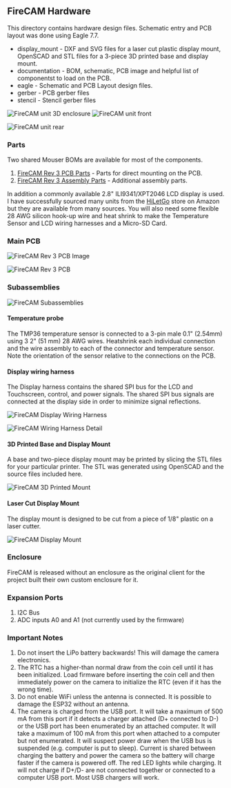 ## FireCAM Hardware
This directory contains hardware design files.  Schematic entry and PCB layout was done using Eagle 7.7.

* display_mount - DXF and SVG files for a laser cut plastic display mount, OpenSCAD and STL files for a 3-piece 3D printed base and display mount.
* documentation - BOM, schematic, PCB image and helpful list of componentst to load on the PCB.
* eagle - Schematic and PCB Layout design files.
* gerber - PCB gerber files
* stencil - Stencil gerber files

![FireCAM unit 3D enclosure](pictures/firecam_rev3_3d_encl.png)
![FireCAM unit front](pictures/firecam_rev3_front.png)

![FireCAM unit rear](pictures/firecam_rev3_rear.png)

### Parts
Two shared Mouser BOMs are available for most of the components.

1. [FireCAM Rev 3 PCB Parts](https://www.mouser.com/ProjectManager/ProjectDetail.aspx?AccessID=e3b4e6fe5d) - Parts for direct mounting on the PCB.
2. [FireCAM Rev 3 Assembly Parts](https://www.mouser.com/ProjectManager/ProjectDetail.aspx?AccessID=ba0938d0f0) - Additional assembly parts.

In addition a commonly available 2.8" ILI9341/XPT2046 LCD display is used.  I have successfully sourced many units from the [HiLetGo](https://www.amazon.com/HiLetgo-240X320-Resolution-Display-ILI9341/dp/B073R7BH1B) store on Amazon but they are available from many sources.  You will also need some flexible 28 AWG silicon hook-up wire and heat shrink to make the Temperature Sensor and LCD wiring harnesses and a Micro-SD Card.

### Main PCB
![FireCAM Rev 3 PCB Image](pictures/firecam_pcb_rev3_render.png)

![FireCAM Rev 3 PCB](pictures/firecam_pcb_rev3.png)

### Subassemblies

![FireCAM Subassemblies](pictures/subassemblies.png)

#### Temperature probe
The TMP36 temperature sensor is connected to a 3-pin male 0.1" (2.54mm) using 3 2" (51 mm) 28 AWG wires.  Heatshrink each individual connection and the wire assembly to each of the connector and temperature sensor.  Note the orientation of the sensor relative to the connections on the PCB.

#### Display wiring harness
The Display harness contains the shared SPI bus for the LCD and Touchscreen, control, and power signals.  The shared SPI bus signals are connected at the display side in order to minimize signal reflections.
 
![FireCAM Display Wiring Harness](pictures/display_cable_assy.png)

![FireCAM Wiring Harness Detail](pictures/display_cabling.png)

#### 3D Printed Base and Display Mount
A base and two-piece display mount may be printed by slicing the STL files for your particular printer.  The STL was generated using OpenSCAD and the source files included here.

![FireCAM 3D Printed Mount](pictures/3d_printed_parts.png)

#### Laser Cut Display Mount
The display mount is designed to be cut from a piece of 1/8" plastic on a laser cutter.

![FireCAM Display Mount](pictures/display_mount.png)

### Enclosure
FireCAM is released without an enclosure as the original client for the project built their own custom enclosure for it.

### Expansion Ports

1. I2C Bus
2. ADC inputs A0 and A1 (not currently used by the firmware)

### Important Notes

1. Do not insert the LiPo battery backwards!  This will damage the camera electronics.
2. The RTC has a higher-than normal draw from the coin cell until it has been initialized.  Load firmware before inserting the coin cell and then immediately power on the camera to initialize the RTC (even if it has the wrong time).
3. Do not enable WiFi unless the antenna is connected.  It is possible to damage the ESP32 without an antenna.
4. The camera is charged from the USB port.  It will take a maximum of 500 mA from this port if it detects a charger attached (D+ connected to D-) or the USB port has been enumerated by an attached computer.  It will take a maximum of 100 mA from this port when attached to a computer but not enumerated.  It will suspect power draw when the USB bus is suspended (e.g. computer is put to sleep).  Current is shared between charging the battery and power the camera so the battery will charge faster if the camera is powered off.  The red LED lights while charging.  It will not charge if D+/D- are not connected together or connected to a computer USB port.  Most USB chargers will work.